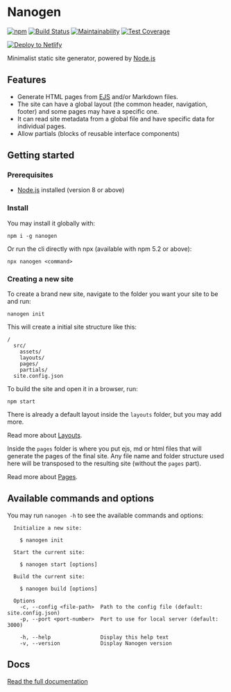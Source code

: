 # Nanogen

[![npm](https://img.shields.io/npm/v/nanogen.svg)](https://www.npmjs.com/package/nanogen)
[![Build Status](https://travis-ci.org/doug2k1/nanogen.svg?branch=cli)](https://travis-ci.org/doug2k1/nanogen)
[![Maintainability](https://api.codeclimate.com/v1/badges/ab96ad49962fca4a6f2e/maintainability)](https://codeclimate.com/github/doug2k1/nanogen/maintainability)
[![Test Coverage](https://api.codeclimate.com/v1/badges/ab96ad49962fca4a6f2e/test_coverage)](https://codeclimate.com/github/doug2k1/nanogen/test_coverage)

[![Deploy to Netlify](https://www.netlify.com/img/deploy/button.svg)](https://app.netlify.com/start/deploy?repository=https://github.com/doug2k1/nanogen-template)

Minimalist static site generator, powered by [Node.js](https://nodejs.org/en/)

## Features

- Generate HTML pages from [EJS](http://ejs.co/) and/or Markdown files.
- The site can have a global layout (the common header, navigation, footer) and some pages may have a specific one.
- It can read site metadata from a global file and have specific data for individual pages.
- Allow partials (blocks of reusable interface components)

## Getting started

### Prerequisites

- [Node.js](https://nodejs.org/en/) installed (version 8 or above)

### Install

You may install it globally with:

```
npm i -g nanogen
```

Or run the cli directly with npx (available with npm 5.2 or above):

```
npx nanogen <command>
```

### Creating a new site

To create a brand new site, navigate to the folder you want your site to be and run:

```
nanogen init
```

This will create a initial site structure like this:

```
/
  src/
    assets/
    layouts/
    pages/
    partials/
  site.config.json
```

To build the site and open it in a browser, run:

```
npm start
```

There is already a default layout inside the `layouts` folder, but you may add more.

Read more about [Layouts](docs/#layouts).

Inside the `pages` folder is where you put ejs, md or html files that will generate the pages of the final site. Any file name and folder structure used here will be transposed to the resulting site (without the `pages` part).

Read more about [Pages](docs/#pages).

## Available commands and options

You may run `nanogen -h` to see the available commands and options:

```
  Initialize a new site:

    $ nanogen init

  Start the current site:

    $ nanogen start [options]

  Build the current site:

    $ nanogen build [options]

  Options
    -c, --config <file-path>  Path to the config file (default: site.config.json)
    -p, --port <port-number>  Port to use for local server (default: 3000)

    -h, --help                Display this help text
    -v, --version             Display Nanogen version
```

## Docs

[Read the full documentation](docs/)
